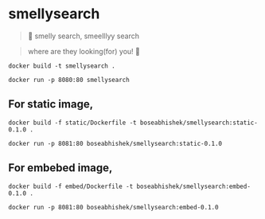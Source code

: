 # smellysearch

> 🎵 smelly search, smeelllyy search

> where are they looking(for) you! 🎵

```shell
docker build -t smellysearch .

docker run -p 8080:80 smellysearch
```

## For static image,
```shell
docker build -f static/Dockerfile -t boseabhishek/smellysearch:static-0.1.0 .

docker run -p 8081:80 boseabhishek/smellysearch:static-0.1.0
```

## For embebed image,
```shell
docker build -f embed/Dockerfile -t boseabhishek/smellysearch:embed-0.1.0 .

docker run -p 8081:80 boseabhishek/smellysearch:embed-0.1.0
```
